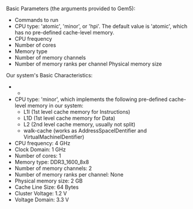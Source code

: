 Basic Parameters (the arguments provided to Gem5):
+ Commands to run
+ CPU type: 'atomic', 'minor', or 'hpi'.
The default value is 'atomic', which has no pre-defined cache-level memory.
+ CPU frequency
+ Number of cores
+ Memory type
+ Number of memory channels	
+ Number of memory ranks per channel
 Physical memory size

Our system's Basic Characteristics:
+ -
+ CPU type: 'minor', which implements the following pre-defined cache-level memory in our system:
	+ L1I (1st level cache memory for Instructions)
	+ L1D (1st level cache memory for Data)
	+ L2  (2nd level cache memory, usually not split)
	+ walk-cache (works as AddressSpaceIDentifier and VirtualMachineIDentifier)
+ CPU frequency: 4 GHz
+ Clock Domain: 1 GHz
+ Number of cores: 1
+ Memory type: DDR3_1600_8x8
+ Number of memory channels: 2	
+ Number of memory ranks per channel: None
+ Physical memory size: 2 GB
+ Cache Line Size: 64 Bytes
+ Cluster Voltage: 1.2 V
+ Voltage Domain: 3.3 V
